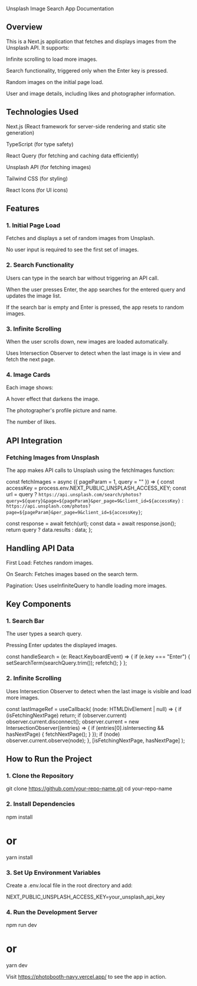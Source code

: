 Unsplash Image Search App Documentation

## Overview

This is a Next.js application that fetches and displays images from the Unsplash API. It supports:

Infinite scrolling to load more images.

Search functionality, triggered only when the Enter key is pressed.

Random images on the initial page load.

User and image details, including likes and photographer information.

## Technologies Used

Next.js (React framework for server-side rendering and static site generation)

TypeScript (for type safety)

React Query (for fetching and caching data efficiently)

Unsplash API (for fetching images)

Tailwind CSS (for styling)

React Icons (for UI icons)

## Features

### 1. Initial Page Load

Fetches and displays a set of random images from Unsplash.

No user input is required to see the first set of images.

### 2. Search Functionality

Users can type in the search bar without triggering an API call.

When the user presses Enter, the app searches for the entered query and updates the image list.

If the search bar is empty and Enter is pressed, the app resets to random images.

### 3. Infinite Scrolling

When the user scrolls down, new images are loaded automatically.

Uses Intersection Observer to detect when the last image is in view and fetch the next page.

### 4. Image Cards

Each image shows:

A hover effect that darkens the image.

The photographer's profile picture and name.

The number of likes.

## API Integration

### Fetching Images from Unsplash

The app makes API calls to Unsplash using the fetchImages function:

const fetchImages = async ({ pageParam = 1, query = "" }) => {
  const accessKey = process.env.NEXT_PUBLIC_UNSPLASH_ACCESS_KEY;
  const url = query
    ? `https://api.unsplash.com/search/photos?query=${query}&page=${pageParam}&per_page=9&client_id=${accessKey}`
    : `https://api.unsplash.com/photos?page=${pageParam}&per_page=9&client_id=${accessKey}`;
  
  const response = await fetch(url);
  const data = await response.json();
  return query ? data.results : data;
};

## Handling API Data

First Load: Fetches random images.

On Search: Fetches images based on the search term.

Pagination: Uses useInfiniteQuery to handle loading more images.

## Key Components

### 1. Search Bar

The user types a search query.

Pressing Enter updates the displayed images.

const handleSearch = (e: React.KeyboardEvent<HTMLInputElement>) => {
  if (e.key === "Enter") {
    setSearchTerm(searchQuery.trim());
    refetch();
  }
};

### 2. Infinite Scrolling

Uses Intersection Observer to detect when the last image is visible and load more images.

const lastImageRef = useCallback(
  (node: HTMLDivElement | null) => {
    if (isFetchingNextPage) return;
    if (observer.current) observer.current.disconnect();
    observer.current = new IntersectionObserver((entries) => {
      if (entries[0].isIntersecting && hasNextPage) {
        fetchNextPage();
      }
    });
    if (node) observer.current.observe(node);
  },
  [isFetchingNextPage, hasNextPage]
);

## How to Run the Project

### 1. Clone the Repository

git clone https://github.com/your-repo-name.git
cd your-repo-name

### 2. Install Dependencies

npm install
# or
yarn install

### 3. Set Up Environment Variables

Create a .env.local file in the root directory and add:

NEXT_PUBLIC_UNSPLASH_ACCESS_KEY=your_unsplash_api_key

### 4. Run the Development Server

npm run dev
# or
yarn dev

Visit https://photobooth-navy.vercel.app/ to see the app in action.
